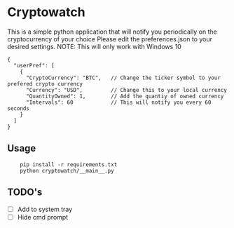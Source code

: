 # Cryptowatch

This is a simple python application that will notify you periodically on the cryptocurrency of your choice
Please edit the preferences.json to your desired settings. NOTE: This will only work with Windows 10

```
{
  "userPref": [
    {
      "CryptoCurrency": "BTC",   // Change the ticker symbol to your prefered crypto currency
      "Currency": "USD",         // Change this to your local currency
      "QuantityOwned": 1,        // Add the quantiy of owned currency
      "Intervals": 60            // This will notify you every 60 seconds
    }
  ]
}
```

## Usage

```
    pip install -r requirements.txt
    python cryptowatch/__main__.py

```

## TODO's

- [ ] Add to system tray
- [ ] Hide cmd prompt
